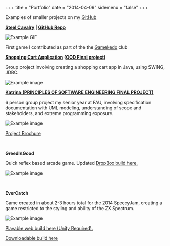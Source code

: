 +++
title = "Portfolio"
date = "2014-04-09"
sidemenu = "false"
+++

Examples of smaller projects on my [GitHub](https://github.com/Confirm4Crit?tab=repositories)

**[Steel Cavalry](https://itch.io/queue/c/188585/gamkedo-club?game_id=243394) | [ GitHub Repo](https://github.com/gamkedo-la/steelcavalry)**

![Example GIF](/static/steel-gif.gif)

First game I contributed as part of the the [Gamekedo](https://gamkedo.com/) club

**[Shopping Cart Application](https://github.com/Confirm4Crit/OODShoppingCartProject) ([OOD Final project](https://github.com/Confirm4Crit/OODShoppingCartProject))**

Group project involving creating a shopping cart app in Java, using SWING, JDBC.

![Example image](/static/cart.png) 

**[Katrina (PRINCIPLES OF SOFTWARE ENGINEERING FINAL PROJECT)](https://www.dropbox.com/s/w30ucirn6on4xsc/lofton_expo_handout_16%20copy.pdf?dl=0)**

6 person group project my senior year at FAU, involving specification documentation with UML modeling, understanding of scope and stakeholders, and extreme programming exposure.

![Example image](/static/brochure.png) 

[Project Brochure](http://www.milesrobson.com/s/lofton_expo_handout_16-copy.pdf) 

 

**GreedIsGood** 

Quick reflex based arcade game. Updated [DropBox build here.](https://www.dropbox.com/s/jgskamlq297cx4h/greedIsGood.zip?dl=0)

![Example image](/static/greedIsGood.jpg) 

 

**EverCatch**

Game created in about 2-3 hours total for the 2014 SpeccyJam, creating a game restricted to the styling and ability of the ZX Spectrum.

![Example image](/static/evercatch.png) 

[Playable web build here (Unity Required).](http://ascendedalpaca.itch.io/evercatch)

[Downloadable build here](http://ascendedalpaca.itch.io/evercatch)
